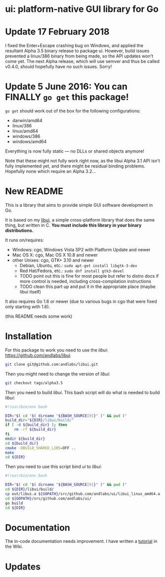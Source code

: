 # ui: platform-native GUI library for Go

# Update 17 February 2018
I fixed the Enter+Escape crashing bug on Windows, and applied the resultant Alpha 3.5 binary release to package ui. However, build issues prevented a linux/386 binary from being made, so the API updates won't come yet. The next Alpha release, which will use semver and thus be called v0.4.0, should hopefully have no such issues. Sorry!

# Update 5 June 2016: You can FINALLY `go get` this package!

`go get` should work out of the box for the following configurations:

* darwin/amd64
* linux/386
* linux/amd64
* windows/386
* windows/amd64

Everything is now fully static — no DLLs or shared objects anymore!

Note that these might not fully work right now, as the libui Alpha 3.1 API isn't fully implemented yet, and there might be residual binding problems. Hopefully none which require an Alpha 3.2...

# New README

This is a library that aims to provide simple GUI software development in Go.

It is based on my [libui](https://github.com/andlabs/libui), a simple cross-platform library that does the same thing, but written in C. **You must include this library in your binary distributions.**

It runs on/requires:

- Windows: cgo, Windows Vista SP2 with Platform Update and newer
- Mac OS X: cgo, Mac OS X 10.8 and newer
- other Unixes: cgo, GTK+ 3.10 and newer
	- Debian, Ubuntu, etc.: `sudo apt-get install libgtk-3-dev`
	- Red Hat/Fedora, etc.: `sudo dnf install gtk3-devel`
	- TODO point out this is fine for most people but refer to distro docs if more control is needed, including cross-compilation instructions
	- TODO clean this part up and put it in the appropriate place (maybe libui itself)

It also requires Go 1.6 or newer (due to various bugs in cgo that were fixed only starting with 1.6).

(this README needs some work)

# Installation

For this package to work you need to use the *libui*: https://github.com/andlabs/libui

```bash
git clone git@github.com:andlabs/libui.git
```

Then you might need to change the version of *libui*:

```bash
git checkout tags/alpha3.5
```

Then you need to build *libui*. This bash script will do what is needed to build *libui*:

```bash
#!/usr/bin/env bash

DIR="$( cd "$( dirname "${BASH_SOURCE[0]}" )" && pwd )"
build_dir="${DIR}/libui/build/"
if [ -d ${build_dir} ]; then
    rm -rf ${build_dir}
fi
mkdir ${build_dir}
cd ${build_dir}
cmake -DBUILD_SHARED_LIBS=OFF ..
make
cd ${DIR}
```

Then you need to use this script bind *ui* to *libui*:

```bash
#!/usr/bin/env bash

DIR="$( cd "$( dirname "${BASH_SOURCE[0]}" )" && pwd )"
cd ${DIR}/libui/build/
cp out/libui.a ${GOPATH}/src/github.com/andlabs/ui/libui_linux_amd64.a
cd ${GOPATH}/src/github.com/andlabs/ui/
go build
cd ${DIR}
```

# Documentation

The in-code documentation needs improvement. I have written a [tutorial](https://github.com/andlabs/ui/wiki/Getting-Started) in the Wiki.

# Updates
